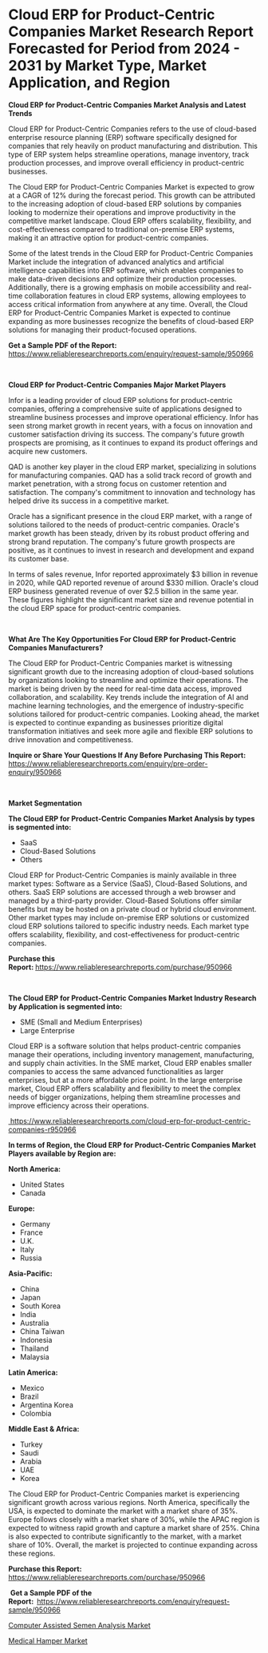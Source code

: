<p><h1>Cloud ERP for Product-Centric Companies Market Research Report Forecasted for Period from 2024 -  2031 by Market Type, Market Application, and Region</h1></p><p><strong>Cloud ERP for Product-Centric Companies Market Analysis and Latest Trends</strong></p>
<p><p>Cloud ERP for Product-Centric Companies refers to the use of cloud-based enterprise resource planning (ERP) software specifically designed for companies that rely heavily on product manufacturing and distribution. This type of ERP system helps streamline operations, manage inventory, track production processes, and improve overall efficiency in product-centric businesses.</p><p>The Cloud ERP for Product-Centric Companies Market is expected to grow at a CAGR of 12% during the forecast period. This growth can be attributed to the increasing adoption of cloud-based ERP solutions by companies looking to modernize their operations and improve productivity in the competitive market landscape. Cloud ERP offers scalability, flexibility, and cost-effectiveness compared to traditional on-premise ERP systems, making it an attractive option for product-centric companies.</p><p>Some of the latest trends in the Cloud ERP for Product-Centric Companies Market include the integration of advanced analytics and artificial intelligence capabilities into ERP software, which enables companies to make data-driven decisions and optimize their production processes. Additionally, there is a growing emphasis on mobile accessibility and real-time collaboration features in cloud ERP systems, allowing employees to access critical information from anywhere at any time. Overall, the Cloud ERP for Product-Centric Companies Market is expected to continue expanding as more businesses recognize the benefits of cloud-based ERP solutions for managing their product-focused operations.</p></p>
<p><strong>Get a Sample PDF of the Report:&nbsp;</strong> <a href="https://www.reliableresearchreports.com/enquiry/request-sample/950966">https://www.reliableresearchreports.com/enquiry/request-sample/950966</a></p>
<p>&nbsp;</p>
<p><strong>Cloud ERP for Product-Centric Companies Major Market Players</strong></p>
<p><p>Infor is a leading provider of cloud ERP solutions for product-centric companies, offering a comprehensive suite of applications designed to streamline business processes and improve operational efficiency. Infor has seen strong market growth in recent years, with a focus on innovation and customer satisfaction driving its success. The company's future growth prospects are promising, as it continues to expand its product offerings and acquire new customers.</p><p>QAD is another key player in the cloud ERP market, specializing in solutions for manufacturing companies. QAD has a solid track record of growth and market penetration, with a strong focus on customer retention and satisfaction. The company's commitment to innovation and technology has helped drive its success in a competitive market.</p><p>Oracle has a significant presence in the cloud ERP market, with a range of solutions tailored to the needs of product-centric companies. Oracle's market growth has been steady, driven by its robust product offering and strong brand reputation. The company's future growth prospects are positive, as it continues to invest in research and development and expand its customer base.</p><p>In terms of sales revenue, Infor reported approximately $3 billion in revenue in 2020, while QAD reported revenue of around $330 million. Oracle's cloud ERP business generated revenue of over $2.5 billion in the same year. These figures highlight the significant market size and revenue potential in the cloud ERP space for product-centric companies.</p></p>
<p>&nbsp;</p>
<p><strong>What Are The Key Opportunities For Cloud ERP for Product-Centric Companies Manufacturers?</strong></p>
<p><p>The Cloud ERP for Product-Centric Companies market is witnessing significant growth due to the increasing adoption of cloud-based solutions by organizations looking to streamline and optimize their operations. The market is being driven by the need for real-time data access, improved collaboration, and scalability. Key trends include the integration of AI and machine learning technologies, and the emergence of industry-specific solutions tailored for product-centric companies. Looking ahead, the market is expected to continue expanding as businesses prioritize digital transformation initiatives and seek more agile and flexible ERP solutions to drive innovation and competitiveness.</p></p>
<p><strong>Inquire or Share Your Questions If Any Before Purchasing This Report:</strong> <a href="https://www.reliableresearchreports.com/enquiry/pre-order-enquiry/950966">https://www.reliableresearchreports.com/enquiry/pre-order-enquiry/950966</a></p>
<p>&nbsp;</p>
<p><strong>Market Segmentation</strong></p>
<p><strong>The Cloud ERP for Product-Centric Companies Market Analysis by types is segmented into:</strong></p>
<p><ul><li>SaaS</li><li>Cloud-Based Solutions</li><li>Others</li></ul></p>
<p><p>Cloud ERP for Product-Centric Companies is mainly available in three market types: Software as a Service (SaaS), Cloud-Based Solutions, and others. SaaS ERP solutions are accessed through a web browser and managed by a third-party provider. Cloud-Based Solutions offer similar benefits but may be hosted on a private cloud or hybrid cloud environment. Other market types may include on-premise ERP solutions or customized cloud ERP solutions tailored to specific industry needs. Each market type offers scalability, flexibility, and cost-effectiveness for product-centric companies.</p></p>
<p><strong>Purchase this Report:&nbsp;</strong><a href="https://www.reliableresearchreports.com/purchase/950966">https://www.reliableresearchreports.com/purchase/950966</a></p>
<p>&nbsp;</p>
<p><strong>The Cloud ERP for Product-Centric Companies Market Industry Research by Application is segmented into:</strong></p>
<p><ul><li>SME (Small and Medium Enterprises)</li><li>Large Enterprise</li></ul></p>
<p><p>Cloud ERP is a software solution that helps product-centric companies manage their operations, including inventory management, manufacturing, and supply chain activities. In the SME market, Cloud ERP enables smaller companies to access the same advanced functionalities as larger enterprises, but at a more affordable price point. In the large enterprise market, Cloud ERP offers scalability and flexibility to meet the complex needs of bigger organizations, helping them streamline processes and improve efficiency across their operations.</p></p>
<p><a href="https://www.reliableresearchreports.com/cloud-erp-for-product-centric-companies-r950966">&nbsp;https://www.reliableresearchreports.com/cloud-erp-for-product-centric-companies-r950966</a></p>
<p><strong>In terms of Region, the Cloud ERP for Product-Centric Companies Market Players available by Region are:</strong></p>
<p>
    <p> <strong> North America: </strong>
        <ul>
            <li>United States</li>
            <li>Canada</li>
        </ul>
        </p> 
    <p> <strong> Europe: </strong>
        <ul>
            <li>Germany</li>
            <li>France</li>
            <li>U.K.</li>
            <li>Italy</li>
            <li>Russia</li>
        </ul>
        </p> 
    <p> <strong> Asia-Pacific: </strong>
        <ul>
            <li>China</li>
            <li>Japan</li>
            <li>South Korea</li>
            <li>India</li>
            <li>Australia</li>
            <li>China Taiwan</li>
            <li>Indonesia</li>
            <li>Thailand</li>
            <li>Malaysia</li>
        </ul>
        </p> 
    <p> <strong> Latin America: </strong>
        <ul>
            <li>Mexico</li>
            <li>Brazil</li>
            <li>Argentina Korea</li>
            <li>Colombia</li>
        </ul>
        </p> 
    <p> <strong> Middle East & Africa: </strong>
        <ul>
            <li>Turkey</li>
            <li>Saudi</li>
            <li>Arabia</li>
            <li>UAE</li>
            <li>Korea</li>
        </ul>
    </p>
    </p>
<p><p>The Cloud ERP for Product-Centric Companies market is experiencing significant growth across various regions. North America, specifically the USA, is expected to dominate the market with a market share of 35%. Europe follows closely with a market share of 30%, while the APAC region is expected to witness rapid growth and capture a market share of 25%. China is also expected to contribute significantly to the market, with a market share of 10%. Overall, the market is projected to continue expanding across these regions.</p></p>
<p><strong>Purchase this Report: </strong><a href="https://www.reliableresearchreports.com/purchase/950966">https://www.reliableresearchreports.com/purchase/950966</a></p>
<p>&nbsp;<strong>Get a Sample PDF of the Report:&nbsp;&nbsp;</strong><a href="https://www.reliableresearchreports.com/enquiry/request-sample/950966">https://www.reliableresearchreports.com/enquiry/request-sample/950966</a></p>
<p><strong></strong></p>
<p><p><a href="https://github.com/beatblasta/Market-Research-Report-List-4/blob/main/computer-assisted-semen-analysis-market.md">Computer Assisted Semen Analysis Market</a></p><p><a href="https://view.publitas.com/reportprime-1/global-medical-hamper-market-focus-on-product-type-linen-pvc-steel-end-user-and-region-analysis-and-forecast-2024-2031/">Medical Hamper Market</a></p></p>